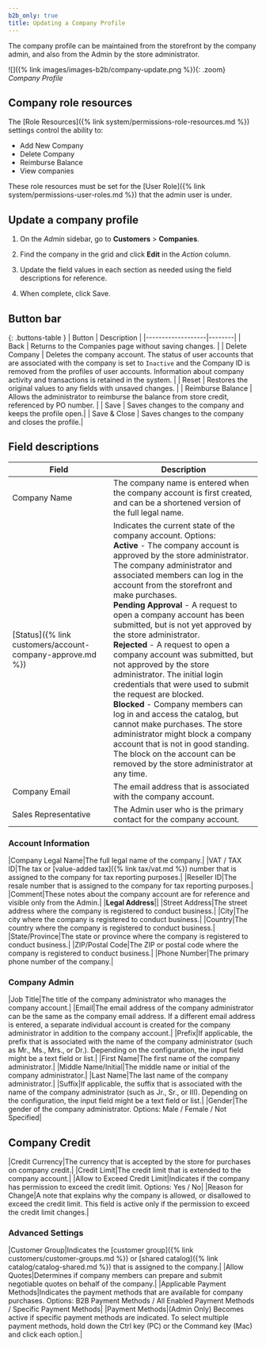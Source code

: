 ```yaml
---
b2b_only: true
title: Updating a Company Profile
---
```


The company profile can be maintained from the storefront by the company admin, and also from the Admin by the store administrator.

![]({% link images/images-b2b/company-update.png %}){: .zoom}
_Company Profile_

## Company role resources

The [Role Resources]({% link system/permissions-role-resources.md %}) settings control the ability to:

- Add New Company
- Delete Company
- Reimburse Balance
- View companies

These role resources must be set for the [User Role]({% link system/permissions-user-roles.md %}) that the admin user is under.

## Update a company profile

1. On the _Admin_ sidebar, go to **Customers** > **Companies**.

1. Find the company in the grid and click **Edit** in the _Action_ column.

1. Update the field values in each section as needed using the field descriptions for reference.

1. When complete, click <span class="btn">Save</span>.

## Button bar

{: .buttons-table }
| Button             | Description |
|-------------------|--------|
| <span class="btn">Back</span>              | Returns to the Companies page without saving changes. |
| <span class="btn">Delete Company</span>    | Deletes the company account. The status of user accounts that are associated with the company is set to `Inactive` and the Company ID is removed from the profiles of user accounts. Information about company activity and transactions is retained in the system. |
| <span class="btn">Reset</span>             | Restores the original values to any fields with unsaved changes. |
| <span class="btn">Reimburse Balance</span> | Allows the administrator to reimburse the balance from store credit, referenced by PO number. |
| <span class="btn">Save</span>              | Saves changes to the company and keeps the profile open.|
| <span class="btn">Save & Close </span>     | Saves changes to the company and closes the profile.|

## Field descriptions

|Field|Description|
|--- |--- |
|Company Name|The company name is entered when the company account is first created, and can be a shortened version of the full legal name.|
|[Status]({% link customers/account-company-approve.md %})|Indicates the current state of the company account. Options: <br/>**Active** - The company account is approved by the store administrator. The company administrator and associated members can log in the account from the storefront and make purchases. <br/>**Pending Approval** - A request to open a company account has been submitted, but is not yet approved by the store administrator. <br/>**Rejected** - A request to open a company account was submitted, but not approved by the store administrator. The initial login credentials that were used to submit the request are blocked. <br/>**Blocked** - Company members can log in and access the catalog, but cannot make purchases. The store administrator might block a company account that is not in good standing. The block on the account can be removed by the store administrator at any time.|
|Company Email|The email address that is associated with the company account.|
|Sales Representative|The Admin user who is the primary contact for the company account.|

### Account Information

|Company Legal Name|The full legal name of the company.|
|VAT / TAX ID|The tax or [value-added tax]({% link tax/vat.md %}) number that is assigned to the company for tax reporting purposes.|
|Reseller ID|The resale number that is assigned to the company for tax reporting purposes.|
|Comment|These notes about the company account are for reference and visible only from the Admin.|
|**Legal Address**||
|Street Address|The street address where the company is registered to conduct business.|
|City|The city where the company is registered to conduct business.|
|Country|The country where the company is registered to conduct business.|
|State/Province|The state or province where the company is registered to conduct business.|
|ZIP/Postal Code|The ZIP or postal code where the company is registered to conduct business.|
|Phone Number|The primary phone number of the company.|

### Company Admin

|Job Title|The title of the company administrator who manages the company account.|
|Email|The email address of the company administrator can be the same as the company email address. If a different email address is entered, a separate individual account is created for the company administrator in addition to the company account.|
|Prefix|If applicable, the prefix that is associated with the name of the company administrator (such as Mr., Ms., Mrs., or Dr.). Depending on the configuration, the input field might be a text field or list.|
|First Name|The first name of the company administrator.|
|Middle Name/Initial|The middle name or initial of the company administrator.|
|Last Name|The last name of the company administrator.|
|Suffix|If applicable, the suffix that is associated with the name of the company administrator (such as Jr., Sr., or III). Depending on the configuration, the input field might be a text field or list.|
|Gender|The gender of the company administrator. Options: Male / Female / Not Specified|

## Company Credit

|Credit Currency|The currency that is accepted by the store for purchases on company credit.|
|Credit Limit|The credit limit that is extended to the company account.|
|Allow to Exceed Credit Limit|Indicates if the company has permission to exceed the credit limit. Options: Yes / No|
|Reason for Change|A note that explains why the company is allowed, or disallowed to exceed the credit limit. This field is active only if the permission to exceed the credit limit changes.|

### Advanced Settings

|Customer Group|Indicates the [customer group]({% link customers/customer-groups.md %}) or [shared catalog]({% link catalog/catalog-shared.md %}) that is assigned to the company.|
|Allow Quotes|Determines if company members can prepare and submit negotiable quotes on behalf of the company.|
|Applicable Payment Methods|Indicates the payment methods that are available for company purchases. Options: B2B Payment Methods / All Enabled Payment Methods / Specific Payment Methods|
|Payment Methods|(Admin Only) Becomes active if specific payment methods are indicated. To select multiple payment methods, hold down the Ctrl key (PC) or the Command key (Mac) and click each option.|

<!--
  This is a style declaration so that buttons are not wrapped by table auto styling for column widths.
-->
<style>
.buttons-table td:first-of-type {
  width: 200px;
}
</style>
